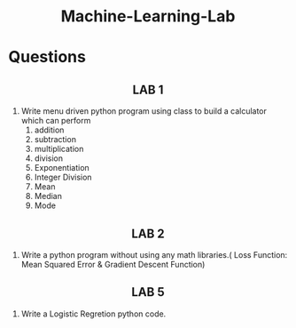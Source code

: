 <h1 align="center"> Machine-Learning-Lab</h1>

# Questions
<h2 align="center">LAB 1</h2>

1. Write menu driven python program using class to build a calculator which can perform 
    1. addition
    2. subtraction
    3. multiplication
    4. division
    5. Exponentiation
    6. Integer Division
    7. Mean
    8. Median
    9. Mode
  

<h2 align="center">LAB 2</h2>

1. Write a python program without using any math libraries.( Loss Function: Mean Squared Error & Gradient Descent Function)

<h2 align="center">LAB 5</h2>

1. Write a Logistic Regretion python code.
